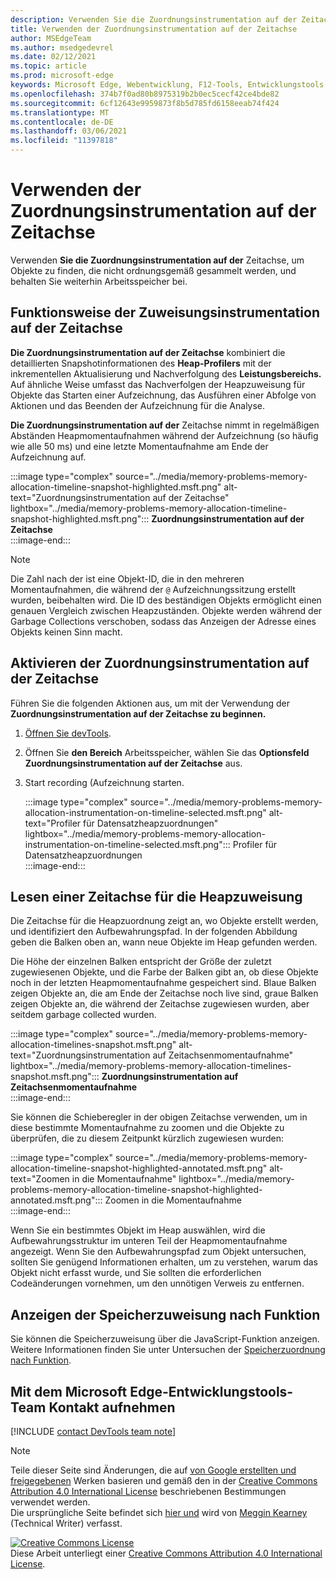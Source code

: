 ```yaml
---
description: Verwenden Sie die Zuordnungsinstrumentation auf der Zeitachse, um Objekte zu finden, die nicht ordnungsgemäß gesammelt werden, und behalten Sie weiterhin Arbeitsspeicher bei.
title: Verwenden der Zuordnungsinstrumentation auf der Zeitachse
author: MSEdgeTeam
ms.author: msedgedevrel
ms.date: 02/12/2021
ms.topic: article
ms.prod: microsoft-edge
keywords: Microsoft Edge, Webentwicklung, F12-Tools, Entwicklungstools
ms.openlocfilehash: 374b7f0ad80b8975319b2b0ec5cecf42ce4bde82
ms.sourcegitcommit: 6cf12643e9959873f8b5d785fd6158eeab74f424
ms.translationtype: MT
ms.contentlocale: de-DE
ms.lasthandoff: 03/06/2021
ms.locfileid: "11397818"
---
```

<!-- Copyright Meggin Kearney 

   Licensed under the Apache License, Version 2.0 (the "License");
   you may not use this file except in compliance with the License.
   You may obtain a copy of the License at

       https://www.apache.org/licenses/LICENSE-2.0

   Unless required by applicable law or agreed to in writing, software
   distributed under the License is distributed on an "AS IS" BASIS,
   WITHOUT WARRANTIES OR CONDITIONS OF ANY KIND, either express or implied.
   See the License for the specific language governing permissions and
   limitations under the License. -->

# <a name="how-to-use-allocation-instrumentation-on-timeline"></a>Verwenden der Zuordnungsinstrumentation auf der Zeitachse  

Verwenden **Sie die Zuordnungsinstrumentation auf der** Zeitachse, um Objekte zu finden, die nicht ordnungsgemäß gesammelt werden, und behalten Sie weiterhin Arbeitsspeicher bei.  

## <a name="how-allocation-instrumentation-on-timeline-works"></a>Funktionsweise der Zuweisungsinstrumentation auf der Zeitachse  

**Die Zuordnungsinstrumentation auf der Zeitachse** kombiniert die detaillierten Snapshotinformationen des **Heap-Profilers** mit der inkrementellen Aktualisierung und Nachverfolgung des **Leistungsbereichs.**  Auf ähnliche Weise umfasst das Nachverfolgen der Heapzuweisung für Objekte das Starten einer Aufzeichnung, das Ausführen einer Abfolge von Aktionen und das Beenden der Aufzeichnung für die Analyse.  

<!--todo: add profile memory problems (heap profiler) section when available  -->  
<!--todo: add profile evaluate performance (Performance panel) section when available  -->  

**Die Zuordnungsinstrumentation auf der** Zeitachse nimmt in regelmäßigen Abständen Heapmomentaufnahmen während der Aufzeichnung \(so häufig wie alle 50 ms\) und eine letzte Momentaufnahme am Ende der Aufzeichnung auf.  

:::image type="complex" source="../media/memory-problems-memory-allocation-timeline-snapshot-highlighted.msft.png" alt-text="Zuordnungsinstrumentation auf der Zeitachse" lightbox="../media/memory-problems-memory-allocation-timeline-snapshot-highlighted.msft.png":::
   **Zuordnungsinstrumentation auf der Zeitachse**  
:::image-end:::  

> [!NOTE]
> Die Zahl nach der ist eine Objekt-ID, die in den mehreren Momentaufnahmen, die während der `@` Aufzeichnungssitzung erstellt wurden, beibehalten wird.  Die ID des beständigen Objekts ermöglicht einen genauen Vergleich zwischen Heapzuständen.  Objekte werden während der Garbage Collections verschoben, sodass das Anzeigen der Adresse eines Objekts keinen Sinn macht.  

## <a name="enable-allocation-instrumentation-on-timeline"></a>Aktivieren der Zuordnungsinstrumentation auf der Zeitachse  

Führen Sie die folgenden Aktionen aus, um mit der Verwendung der **Zuordnungsinstrumentation auf der Zeitachse zu beginnen.**  

1.  [Öffnen Sie devTools][DevtoolsOpenIndex].  
1.  Öffnen Sie **den Bereich** Arbeitsspeicher, wählen Sie das **Optionsfeld Zuordnungsinstrumentation auf der Zeitachse** aus.  
1.  Start recording (Aufzeichnung starten.  
    
    :::image type="complex" source="../media/memory-problems-memory-allocation-instrumentation-on-timeline-selected.msft.png" alt-text="Profiler für Datensatzheapzuordnungen" lightbox="../media/memory-problems-memory-allocation-instrumentation-on-timeline-selected.msft.png":::
       Profiler für Datensatzheapzuordnungen  
    :::image-end:::  
    
## <a name="read-a-heap-allocation-timeline"></a>Lesen einer Zeitachse für die Heapzuweisung  

Die Zeitachse für die Heapzuordnung zeigt an, wo Objekte erstellt werden, und identifiziert den Aufbewahrungspfad.  In der folgenden Abbildung geben die Balken oben an, wann neue Objekte im Heap gefunden werden.  

Die Höhe der einzelnen Balken entspricht der Größe der zuletzt zugewiesenen Objekte, und die Farbe der Balken gibt an, ob diese Objekte noch in der letzten Heapmomentaufnahme gespeichert sind.  Blaue Balken zeigen Objekte an, die am Ende der Zeitachse noch live sind, graue Balken zeigen Objekte an, die während der Zeitachse zugewiesen wurden, aber seitdem garbage collected wurden.  

:::image type="complex" source="../media/memory-problems-memory-allocation-timelines-snapshot.msft.png" alt-text="Zuordnungsinstrumentation auf Zeitachsenmomentaufnahme" lightbox="../media/memory-problems-memory-allocation-timelines-snapshot.msft.png":::
   **Zuordnungsinstrumentation auf Zeitachsenmomentaufnahme**  
:::image-end:::  

<!--In the following figure, an action was performed 3 times.  The sample program caches five objects, so the last five blue bars are expected.  But the left-most blue bar indicates a potential problem.  -->  
<!--todo: redo figure 4 with multiple choose actions  -->  

Sie können die Schieberegler in der obigen Zeitachse verwenden, um in diese bestimmte Momentaufnahme zu zoomen und die Objekte zu überprüfen, die zu diesem Zeitpunkt kürzlich zugewiesen wurden:  

:::image type="complex" source="../media/memory-problems-memory-allocation-timeline-snapshot-highlighted-annotated.msft.png" alt-text="Zoomen in die Momentaufnahme" lightbox="../media/memory-problems-memory-allocation-timeline-snapshot-highlighted-annotated.msft.png":::
   Zoomen in die Momentaufnahme  
:::image-end:::  

Wenn Sie ein bestimmtes Objekt im Heap auswählen, wird die Aufbewahrungsstruktur im unteren Teil der Heapmomentaufnahme angezeigt.  Wenn Sie den Aufbewahrungspfad zum Objekt untersuchen, sollten Sie genügend Informationen erhalten, um zu verstehen, warum das Objekt nicht erfasst wurde, und Sie sollten die erforderlichen Codeänderungen vornehmen, um den unnötigen Verweis zu entfernen.  

## <a name="view-memory-allocation-by-function"></a>Anzeigen der Speicherzuweisung nach Funktion  

Sie können die Speicherzuweisung über die JavaScript-Funktion anzeigen.  Weitere Informationen finden Sie unter Untersuchen der [Speicherzuordnung nach Funktion][DevtoolsMemoryProblemsIndexInvestigateMemoryAllocationFunction].  

## <a name="getting-in-touch-with-the-microsoft-edge-devtools-team"></a>Mit dem Microsoft Edge-Entwicklungstools-Team Kontakt aufnehmen  

[!INCLUDE [contact DevTools team note](../includes/contact-devtools-team-note.md)]  

<!-- links -->  

[DevToolsOpenIndex]: ../open/index.md "Öffnen Sie Microsoft Edge (Chromium) DevTools | Microsoft Docs"
[DevtoolsMemoryProblemsIndexInvestigateMemoryAllocationFunction]: ./index.md#investigate-memory-allocation-by-function "Untersuchen der Speicherzuweisung nach Funktion – Beheben von Speicherproblemen | Microsoft Docs"  

<!--[HeapProfiler]: ./heap-snapshots.md "How to Record Heap Snapshots"  -->  
<!--[PerformancePanel]: ../profile/evaluate-performance/timeline-tool ""  -->  

[MicrosoftEdgeChannel]: https://www.microsoftedgeinsider.com/download "Herunterladen eines Microsoft Edge-Kanals"  

> [!NOTE]
> Teile dieser Seite sind Änderungen, die auf [von Google erstellten und freigegebenen][GoogleSitePolicies] Werken basieren und gemäß den in der [Creative Commons Attribution 4.0 International License][CCA4IL] beschriebenen Bestimmungen verwendet werden.  
> Die ursprüngliche Seite befindet sich [hier und](https://developers.google.com/web/tools/chrome-devtools/memory-problems/allocation-profiler) wird von [Meggin Kearney][MegginKearney] \(Technical Writer\) verfasst.  

[![Creative Commons License][CCby4Image]][CCA4IL]  
Diese Arbeit unterliegt einer [Creative Commons Attribution 4.0 International License][CCA4IL].  

[CCA4IL]: https://creativecommons.org/licenses/by/4.0  
[CCby4Image]: https://i.creativecommons.org/l/by/4.0/88x31.png  
[GoogleSitePolicies]: https://developers.google.com/terms/site-policies  
[KayceBasques]: https://developers.google.com/web/resources/contributors/kaycebasques  
[MegginKearney]: https://developers.google.com/web/resources/contributors/megginkearney  
